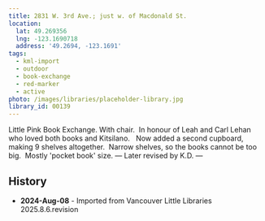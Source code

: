 ```yaml
---
title: 2831 W. 3rd Ave.; just w. of Macdonald St.
location:
  lat: 49.269356
  lng: -123.1690718
  address: '49.2694, -123.1691'
tags:
  - kml-import
  - outdoor
  - book-exchange
  - red-marker
  - active
photo: /images/libraries/placeholder-library.jpg
library_id: 00139
---
```

Little Pink Book Exchange.
With chair.  In honour of Leah and Carl Lehan who loved both books and Kitsilano.  
Now added a second cupboard, making 9 shelves altogether.  
Narrow shelves, so the books cannot be too big.  
Mostly 'pocket book' size.
— Later revised by K.D.
—

## History
- **2024-Aug-08** - Imported from Vancouver Little Libraries 2025.8.6.revision
